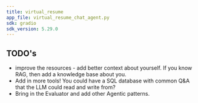 ```yaml
---
title: virtual_resume
app_file: virtual_resume_chat_agent.py
sdk: gradio
sdk_version: 5.29.0
---
```

## TODO's
<ul>
    <li>improve the resources - add better context about yourself. If you know RAG, then add a knowledge base about you.</li>
    <li>Add in more tools! You could have a SQL database with common Q&A that the LLM could read and write from?</li>
    <li>Bring in the Evaluator and add other Agentic patterns.</li>
</ul>
